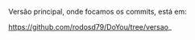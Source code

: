 Versão principal, onde focamos os commits, está em:

https://github.com/rodosd79/DoYou/tree/versao_
